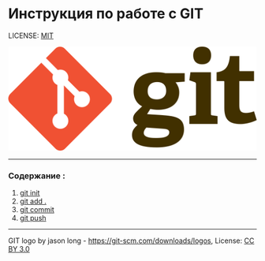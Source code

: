 # Инструкция по работе с GIT

LICENSE: [MIT](./license.md)

![](1024px-Git-logo.svg.png)

---
### Содержание :

1. [git init](./init.md)
2. [git add .](./add.md)
3. [git commit](./commit.md)
4. [git push](./push.md)

---


GIT logo by jason long - https://git-scm.com/downloads/logos, License: [CC BY 3.0](https://creativecommons.org/licenses/by/3.0/)